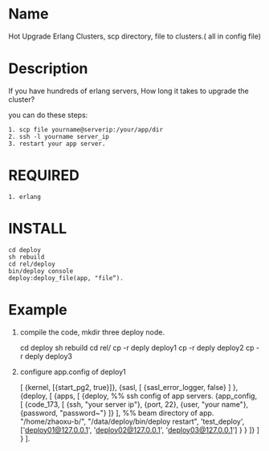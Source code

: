 Name
====

Hot Upgrade Erlang Clusters, scp directory, file to clusters.( all in config file)


Description
===========

If you have hundreds of erlang servers, How long it takes to upgrade the cluster? 

you can do these steps:

	1. scp file yourname@serverip:/your/app/dir
	2. ssh -l yourname server_ip
	3. restart your app server.


REQUIRED
========

	1. erlang


INSTALL
=======

	cd deploy
	sh rebuild
	cd rel/deploy
	bin/deploy console
	deploy:deploy_file(app, "file“).
	
Example
=======

1. compile the code, mkdir three deploy node.

	cd deploy
	sh rebuild
	cd rel/
	cp -r deply deploy1
	cp -r deply deploy2
	cp -r deply deploy3
	
2. configure app.config of deploy1

    [
        {kernel, [{start_pg2, true}]},
        {sasl, [
            {sasl_error_logger, false}
        ]
        },
        {deploy, [
            {apps, [
                {deploy,
                    %% ssh config of app servers.
                    {app_config, [
                        {code_173, [
                            {ssh, "your server ip"},
                            {port, 22},
                            {user, "your name"},
                            {password, "password~"}
                        ]}
                    ],
                        %% beam directory of app.
                        "/home/zhaoxu-b/",
                        "/data/deploy/bin/deploy restart",
                        'test_deploy',
                        ['deploy01@127.0.0.1', 'deploy02@127.0.0.1', 'deploy03@127.0.0.1']
                    }
                }
            ]}
        ]
        }
    ].
	

	
